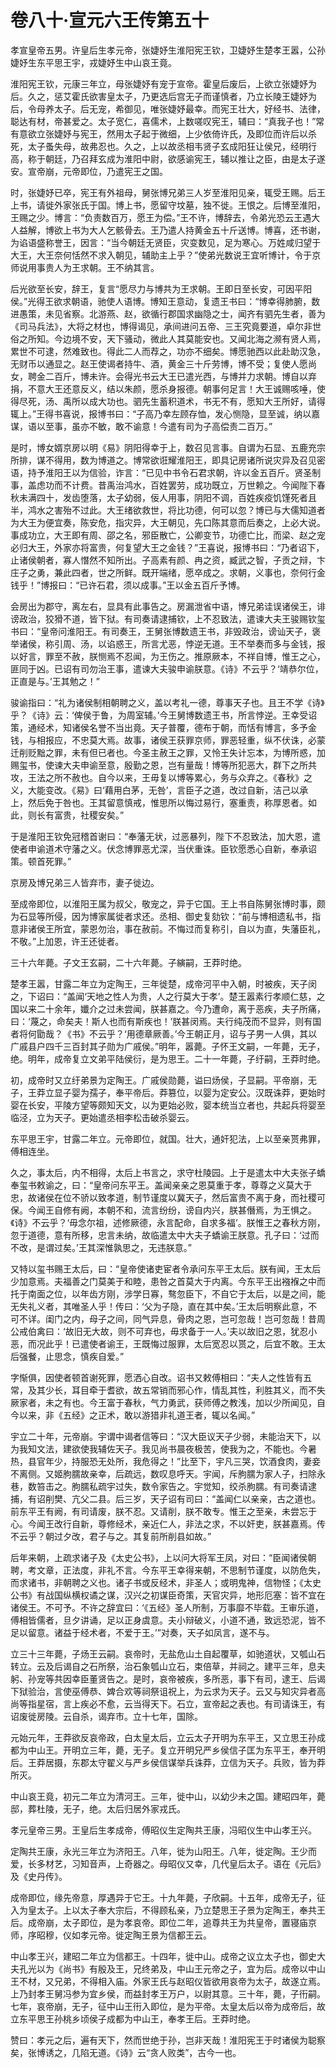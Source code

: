 # 卷八十·宣元六王传第五十

孝宣皇帝五男。许皇后生孝元帝，张婕妤生淮阳宪王钦，卫婕妤生楚孝王嚣，公孙婕妤生东平思王宇，戎婕妤生中山哀王竟。

淮阳宪王钦，元康三年立，母张婕妤有宠于宣帝。霍皇后废后，上欲立张婕妤为后。久之，惩艾霍氏欲害皇太子，乃更选后宫无子而谨慎者，乃立长陵王婕妤为后，令母养太子。后无宠，希御见，唯张婕妤最幸。而宪王壮大，好经书、法律，聪达有材，帝甚爱之。太子宽仁，喜儒术，上数嗟叹宪王，辅曰：“真我子也！”常有意欲立张婕妤与宪王，然用太子起于微细，上少依倚许氏，及即位而许后以杀死，太子蚤失母，故弗忍也。久之，上以故丞相韦贤子玄成阳狂让侯兄，经明行高，称于朝廷，乃召拜玄成为淮阳中尉，欲感谕宪王，辅以推让之臣，由是太子遂安。宣帝崩，元帝即位，乃遣宪王之国。

时，张婕妤已卒，宪王有外祖母，舅张博兄弟三人岁至淮阳见亲，辄受王赐。后王上书，请徙外家张氏于国。博上书，愿留守坟墓，独不徙。王恨之。后博至淮阳，王赐之少。博言：“负责数百万，愿王为偿。”王不许，博辞去，令弟光恐云王遇大人益解，博欲上书为大人乞骸骨去。王乃遣人持黄金五十斤送博。博喜，还书谢，为谄语盛称誉王，因言：“当今朝廷无贤臣，灾变数见，足为寒心。万姓咸归望于大王，大王奈何恬然不求入朝见，辅助主上乎？”使弟光数说王宜听博计，令于京师说用事贵人为王求朝。王不纳其言。

后光欲至长安，辞王，复言“愿尽力与博共为王求朝。王即日至长安，可因平阳侯。”光得王欲求朝语，驰使人语博。博知王意动，复遗王书曰：“博幸得肺腑，数进愚策，未见省察。北游燕、赵，欲循行郡国求幽隐之士，闻齐有驷先生者，善为《司马兵法》，大将之材也，博得谒见，承间进问五帝、三王究竟要道，卓尔非世俗之所知。今边境不安，天下骚动，微此人其莫能安也。又闻北海之濒有贤人焉，累世不可逮，然难致也。得此二人而荐之，功亦不细矣。博愿驰西以此赴助汉急，无财币以通显之。赵王使谒者持牛、酒，黄金三十斤劳博，博不受；复使人愿尚女，聘金二百斤，博未许。会得光书云大王已遣光西，与博并力求朝。博自以弃捐，不意大王还意反义，结以朱颜，愿杀身报德。朝事何足言！大王诚赐咳唾，使得尽死，汤、禹所以成大功也。驷先生蓄积道术，书无不有，愿知大王所好，请得辄上。”王得书喜说，报博书曰：“子高乃幸左顾存恤，发心恻隐，显至诚，纳以嘉谋，语以至事，虽亦不敏，敢不谕意！今遣有司为子高偿责二百万。”

是时，博女婿京房以明《易》阴阳得幸于上，数召见言事。自谓为石显、五鹿充宗所排，谋不得用，数为博道之。博常欲诳耀淮阳王，即具记房诸所说灾异及召见密语，持予淮阳王以为信验，诈言：“已见中书令石君求朝，许以金五百斤。贤圣制事，盖虑功而不计费。昔禹治鸿水，百姓罢劳，成功既立，万世赖之。今闻陛下春秋未满四十，发齿堕落，太子幼弱，佞人用事，阴阳不调，百姓疾疫饥馑死者且半，鸿水之害殆不过此。大王绪欲救世，将比功德，何可以忽？博已与大儒知道者为大王为便宜奏，陈安危，指灾异，大王朝见，先口陈其意而后奏之，上必大说。事成功立，大王即有周、邵之名，邪臣散亡，公卿变节，功德亡比，而梁、赵之宠必归大王，外家亦将富贵，何复望大王之金钱？”王喜说，报博书曰：“乃者诏下，止诸侯朝者，寡人憯然不知所出。子高素有颜、冉之资，臧武之智，子贡之辩，卞庄子之勇，兼此四者，世之所鲜。既开端绪，愿卒成之。求朝，义事也，奈何行金钱乎！”博报曰：“已许石君，须以成事。”王以金五百斤予博。

会房出为郡守，离左右，显具有此事告之。房漏泄省中语，博兄弟诖误诸侯王，诽谤政治，狡猾不道，皆下狱。有司奏请逮捕钦，上不忍致法，遣谏大夫王骏赐钦玺书曰：“皇帝问淮阳王。有司奏王，王舅张博数遗王书，非毁政治，谤讪天子，褒举诸侯，称引周、汤，以谄惑王，所言尤恶，悖逆无道。王不举奏而多与金钱，报以好言，罪至不赦，朕恻焉不忍闻，为王伤之。推原厥本，不祥自博，惟王之心，匪同于凶。已诏有司勿治王事，遣谏大夫骏申谕朕意。《诗》不云乎？‘靖恭尔位，正直是与。’王其勉之！”

骏谕指曰：“礼为诸侯制相朝聘之义，盖以考礼一德，尊事天子也。且王不学《诗》乎？《诗》云：‘俾侯于鲁，为周室辅。’今王舅博数遗王书，所言悖逆。王幸受诏策，通经术，知诸侯名誉不当出竟。天子普覆，德布于朝，而恬有博言，多予金钱，与相报应，不忠莫大焉。故事，诸侯王获罪京师，罪恶轻重，纵不伏诛，必蒙迁削贬黜之罪，未有但已者也。今圣主赦王之罪，又怜王失计忘本，为博所惑，加赐玺书，使谏大夫申谕至意，殷勤之恩，岂有量哉！博等所犯恶大，群下之所共攻，王法之所不赦也。自今以来，王毋复以博等累心，务与众弃之。《春秋》之义，大能变改。《易》曰‘藉用白茅，无咎’，言臣子之道，改过自新，洁己以承上，然后免于咎也。王其留意慎戒，惟思所以悔过易行，塞重责，称厚恩者。如此，则长有富贵，社稷安矣。”

于是淮阳王钦免冠稽首谢曰：“奉藩无状，过恶暴列，陛下不忍致法，加大恩，遣使者申谕道术守藩之义。伏念博罪恶尤深，当伏重诛。臣钦愿悉心自新，奉承诏策。顿首死罪。”

京房及博兄弟三人皆弃市，妻子徙边。

至成帝即位，以淮阳王属为叔父，敬宠之，异于它国。王上书自陈舅张博时事，颇为石显等所侵，因为博家属徙者求还。丞相、御史复劾钦：“前与博相遗私书，指意非诸侯王所宜，蒙恩勿治，事在赦前。不悔过而复称引，自以为直，失藩臣礼，不敬。”上加恩，许王还徙者。

三十六年薨。子文王玄嗣，二十六年薨。子縯嗣，王莽时绝。

楚孝王嚣，甘露二年立为定陶王，三年徙楚，成帝河平中入朝，时被疾，天子闵之，下诏曰：“盖闻‘天地之性人为贵，人之行莫大于孝’。楚王嚣素行孝顺仁慈，之国以来二十余年，孅介之过未尝闻，朕甚嘉之。今乃遭命，离于恶疾，夫子所痛，曰：‘蔑之，命矣夫！斯人也而有斯疾也！’朕甚闵焉。夫行纯茂而不显异，则有国者将何勖哉？《书》不云乎？‘用德章厥善。’今王朝正月，诏与子男一人俱，其以广戚县户四千三百封其子勋为广戚侯。”明年，嚣薨。子怀王文嗣，一年薨，无子，绝。明年，成帝复立文弟平陆侯衍，是为思王。二十一年薨，子纡嗣，王莽时绝。

初，成帝时又立纡弟景为定陶王。广戚侯勋薨，谥曰炀侯，子显嗣。平帝崩，无子，王莽立显子婴为孺子，奉平帝后。莽篡位，以婴为定安公。汉既诛莽，更始时婴在长安，平陵方望等颇知天文，以为更始必败，婴本统当立者也，共起兵将婴至临泾，立为天子。更始遣丞相李松击破杀婴云。

东平思王宇，甘露二年立。元帝即位，就国。壮大，通奸犯法，上以至亲贳弗罪，傅相连坐。

久之，事太后，内不相得，太后上书言之，求守杜陵园。上于是遣太中大夫张子蟜奉玺书敕谕之，曰：“皇帝问东平王。盖闻亲亲之恩莫重于孝，尊尊之义莫大于忠，故诸侯在位不骄以致孝道，制节谨度以冀天子，然后富贵不离于身，而社稷可保。今闻王自修有阙，本朝不和，流言纷纷，谤自内兴，朕甚僭焉，为王惧之。《诗》不云乎？‘毋念尔祖，述修厥德，永言配命，自求多福’。朕惟王之春秋方刚，忽于道德，意有所移，忠言未纳，故临遣太中大夫子蟜谕王朕意。孔子曰：‘过而不改，是谓过矣。’王其深惟孰思之，无违朕意。”

又特以玺书赐王太后，曰：“皇帝使诸吏宦者令承问东平王太后。朕有闻，王太后少加意焉。夫福善之门莫美于和睦，患咎之首莫大于内离。今东平王出襁褓之中而托于南面之位，以年齿方刚，涉学日寡，骜忽臣下，不自它于太后，以是之间，能无失礼义者，其唯圣人乎！传曰：‘父为子隐，直在其中矣。’王太后明察此意，不可不详。闺门之内，母子之间，同气异息，骨肉之恩，岂可忽哉！岂可忽哉！昔周公戒伯禽曰：‘故旧无大故，则不可弃也，毋求备于一人。’夫以故旧之恩，犹忍小恶，而况此乎！已遣使者谕王，王既悔过服罪，太后宽忍以贳之，后宜不敢。王太后强餐，止思念，慎疾自爱。”

字惭俱，因使者顿首谢死罪，愿洒心自改。诏书又敕傅相曰：“夫人之性皆有五常，及其少长，耳目牵于耆欲，故五常销而邪心作，情乱其性，利胜其义，而不失厥家者，未之有也。今王富于春秋，气力勇武，获师傅之教浅，加以少所闻见，自今以来，非《五经》之正术，敢以游猎非礼道王者，辄以名闻。”

宇立二十年，元帝崩。宇谓中谒者信等曰：“汉大臣议天子少弱，未能治天下，以为我知文法，建欲使我辅佐天子。我见尚书晨夜极苦，使我为之，不能也。今暑热，县官年少，持服恐无处所，我危得之！”比至下，宇凡三哭，饮酒食肉，妻妾不离侧。又姬朐臑故亲幸，后疏远，数叹息呼天。宇闻，斥朐臑为家人子，扫除永巷，数笞击之。朐臑私疏宇过失，数令家告之。宇觉知，绞杀朐臑。有司奏请逮捕，有诏削樊、亢父二县。后三岁，天子诏有司曰：“盖闻仁以亲亲，古之道也。前东平王有阙，有司请废，朕不忍。又请削，朕不敢专。惟王之至亲，未尝忘于心。今闻王改行自新，尊修经术，亲近仁人，非法之求，不以奸吏，朕甚嘉焉。传不云乎？朝过夕改，君子与之。其复前所削县如故。”

后年来朝，上疏求诸子及《太史公书》，上以问大将军王凤，对曰：“臣闻诸侯朝聘，考文章，正法度，非礼不言。今东平王幸得来朝，不思制节谨度，以防危失，而求诸书，非朝聘之义也。诸子书或反经术，非圣人；或明鬼神，信物怪；《太史公书》有战国纵横权谲之谋，汉兴之初谋臣奇策，天官灾异，地形厄塞：皆不宜在诸侯王。不可予。不许之辞宜曰：‘《五经》圣人所制，万事靡不毕载。王审乐道，傅相皆儒者，旦夕讲诵，足以正身虞意。夫小辩破义，小道不通，致远恐泥，皆不足以留意。诸益于经术者，不爱于王。’”对奏，天子如凤言，遂不与。

立三十三年薨，子炀王云嗣。哀帝时，无盐危山土自起覆草，如驰道状，又瓠山石转立。云及后谒自之石所祭，治石象瓠山立石，束倍草，并祠之。建平三年，息夫躬、孙宠等共因幸臣董贤告之。是时，哀帝被疾，多所恶，事下有司，逮王、后谒下狱验治，言使巫傅恭、婢合欢等祠祭诅祝上，为云求为天子。云又与知灾异者高尚等指星宿，言上疾必不愈，云当得天下。石立，宣帝起之表也。有司请诛王，有诏废徙房陵。云自杀，谒弃市。立十七年，国除。

元始元年，王莽欲反哀帝政，白太皇太后，立云太子开明为东平王，又立思王孙成都为中山王。开明立三年，薨，无子。复立开明兄严乡侯信子匡为东平王，奉开明后。王莽居摄，东郡太守翟义与严乡侯信谋举兵诛莽，立信为天子。兵败，皆为莽所灭。

中山哀王竟，初元二年立为清河王。三年，徙中山，以幼少未之国。建昭四年，薨邸，葬杜陵，无子，绝。太后归居外家戎氏。

孝元皇帝三男。王皇后生孝成帝，傅昭仪生定陶共王康，冯昭仪生中山孝王兴。

定陶共王康，永光三年立为济阳王。八年，徙为山阳王。八年，徙定陶。王少而爱，长多材艺，习知音声，上奇器之。母昭仪又幸，几代皇后太子。语在《元后》及《史丹传》。

成帝即位，缘先帝意，厚遇异于它王。十九年薨，子欣嗣。十五年，成帝无子，征入为皇太子。上以太子奉大宗后，不得顾私亲，乃立楚思王子景为定陶王，奉共王后。成帝崩，太子即位，是为孝哀帝。即位二年，追尊共王为共皇帝，置寝庙京师，序昭穆，仪如孝元帝。徙定陶王景为信都王云。

中山孝王兴，建昭二年立为信都王。十四年，徙中山。成帝之议立太子也，御史大夫孔光以为《尚书》有殷及王，兄终弟及，中山王元帝之子，宜为后。成帝以中山王不材，又兄弟，不得相入庙。外家王氏与赵昭仪皆欲用哀帝为太子，故遂立焉。上乃封孝王舅冯参为宜乡侯，而益封孝王万户，以尉其意。三十年，薨，子衎嗣。七年，哀帝崩，无子，征中山王衎入即位，是为平帝。太皇太后以帝为成帝后，故立东平思王孙桃乡顷侯子成都为中山王，奉孝王后。王莽时绝。

赞曰：孝元之后，遍有天下，然而世绝于孙，岂非天哉！淮阳宪王于时诸侯为聪察矣，张博诱之，几陷无道。《诗》云“贪人败类”，古今一也。
